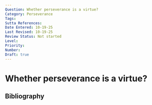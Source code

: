 ```yaml
---
Question: Whether perseverance is a virtue?
Category: Perseverance
Tags: 
Sutta References: 
Date Entered: 10-19-25
Last Revised: 10-19-25
Review Status: Not started
Level: 
Priority: 
Number: 
Draft: true
---
```


# Whether perseverance is a virtue?

## Bibliography

<!-- 

Notes:



-->